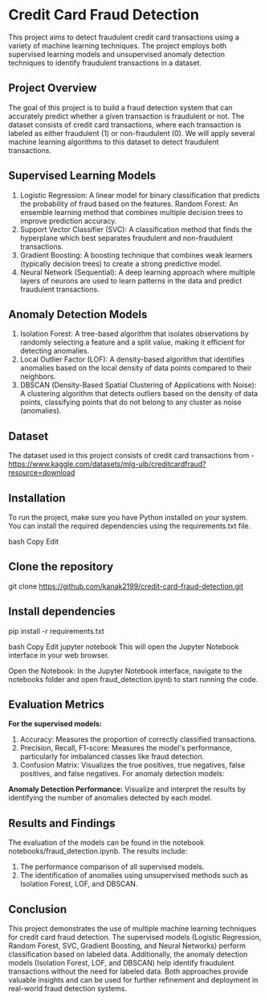 # Credit Card Fraud Detection
This project aims to detect fraudulent credit card transactions using a variety of machine learning techniques. The project employs both supervised learning models and unsupervised anomaly detection techniques to identify fraudulent transactions in a dataset.

## Project Overview
The goal of this project is to build a fraud detection system that can accurately predict whether a given transaction is fraudulent or not. The dataset consists of credit card transactions, where each transaction is labeled as either fraudulent (1) or non-fraudulent (0). We will apply several machine learning algorithms to this dataset to detect fraudulent transactions.

## Supervised Learning Models
1. Logistic Regression: A linear model for binary classification that predicts the probability of fraud based on the features.
Random Forest: An ensemble learning method that combines multiple decision trees to improve prediction accuracy.
2. Support Vector Classifier (SVC): A classification method that finds the hyperplane which best separates fraudulent and non-fraudulent transactions.
3. Gradient Boosting: A boosting technique that combines weak learners (typically decision trees) to create a strong predictive model.
4. Neural Network (Sequential): A deep learning approach where multiple layers of neurons are used to learn patterns in the data and predict fraudulent transactions.

## Anomaly Detection Models
1. Isolation Forest: A tree-based algorithm that isolates observations by randomly selecting a feature and a split value, making it efficient for detecting anomalies.
2. Local Outlier Factor (LOF): A density-based algorithm that identifies anomalies based on the local density of data points compared to their neighbors.
3. DBSCAN (Density-Based Spatial Clustering of Applications with Noise): A clustering algorithm that detects outliers based on the density of data points, classifying points that do not belong to any cluster as noise (anomalies).

## Dataset
The dataset used in this project consists of credit card transactions from - https://www.kaggle.com/datasets/mlg-ulb/creditcardfraud?resource=download 

## Installation
To run the project, make sure you have Python installed on your system. You can install the required dependencies using the requirements.txt file.

bash
Copy
Edit
## Clone the repository
git clone https://github.com/kanak2199/credit-card-fraud-detection.git

## Install dependencies
pip install -r requirements.txt

bash
Copy
Edit
jupyter notebook
This will open the Jupyter Notebook interface in your web browser.

Open the Notebook: In the Jupyter Notebook interface, navigate to the notebooks folder and open fraud_detection.ipynb to start running the code.

## Evaluation Metrics
**For the supervised models:**

1. Accuracy: Measures the proportion of correctly classified transactions.
2. Precision, Recall, F1-score: Measures the model's performance, particularly for imbalanced classes like fraud detection.
3. Confusion Matrix: Visualizes the true positives, true negatives, false positives, and false negatives.
For anomaly detection models:

**Anomaly Detection Performance:** Visualize and interpret the results by identifying the number of anomalies detected by each model.

## Results and Findings
The evaluation of the models can be found in the notebook notebooks/fraud_detection.ipynb. The results include:

1. The performance comparison of all supervised models.
2. The identification of anomalies using unsupervised methods such as Isolation Forest, LOF, and DBSCAN.

## Conclusion
This project demonstrates the use of multiple machine learning techniques for credit card fraud detection. The supervised models (Logistic Regression, Random Forest, SVC, Gradient Boosting, and Neural Networks) perform classification based on labeled data. Additionally, the anomaly detection models (Isolation Forest, LOF, and DBSCAN) help identify fraudulent transactions without the need for labeled data. Both approaches provide valuable insights and can be used for further refinement and deployment in real-world fraud detection systems.